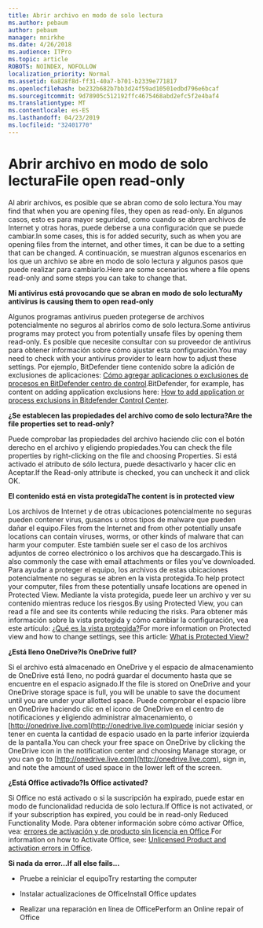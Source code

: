 ```yaml
---
title: Abrir archivo en modo de solo lectura
ms.author: pebaum
author: pebaum
manager: mnirkhe
ms.date: 4/26/2018
ms.audience: ITPro
ms.topic: article
ROBOTS: NOINDEX, NOFOLLOW
localization_priority: Normal
ms.assetid: 6a828f8d-ff31-40a7-b701-b2339e771817
ms.openlocfilehash: be232b682b7bb3d24f59ad10501edbd796e6bcaf
ms.sourcegitcommit: 9d78905c512192ffc4675468abd2efc5f2e4baf4
ms.translationtype: MT
ms.contentlocale: es-ES
ms.lasthandoff: 04/23/2019
ms.locfileid: "32401770"
---
```

# <a name="file-open-read-only"></a><span data-ttu-id="404fb-102">Abrir archivo en modo de solo lectura</span><span class="sxs-lookup"><span data-stu-id="404fb-102">File open read-only</span></span>

<span data-ttu-id="404fb-103">Al abrir archivos, es posible que se abran como de solo lectura.</span><span class="sxs-lookup"><span data-stu-id="404fb-103">You may find that when you are opening files, they open as read-only.</span></span> <span data-ttu-id="404fb-104">En algunos casos, esto es para mayor seguridad, como cuando se abren archivos de Internet y otras horas, puede deberse a una configuración que se puede cambiar.</span><span class="sxs-lookup"><span data-stu-id="404fb-104">In some cases, this is for added security, such as when you are opening files from the internet, and other times, it can be due to a setting that can be changed.</span></span> <span data-ttu-id="404fb-105">A continuación, se muestran algunos escenarios en los que un archivo se abre en modo de solo lectura y algunos pasos que puede realizar para cambiarlo.</span><span class="sxs-lookup"><span data-stu-id="404fb-105">Here are some scenarios where a file opens read-only and some steps you can take to change that.</span></span>
  
 <span data-ttu-id="404fb-106">**Mi antivirus está provocando que se abran en modo de solo lectura**</span><span class="sxs-lookup"><span data-stu-id="404fb-106">**My antivirus is causing them to open read-only**</span></span>
  
<span data-ttu-id="404fb-107">Algunos programas antivirus pueden protegerse de archivos potencialmente no seguros al abrirlos como de solo lectura.</span><span class="sxs-lookup"><span data-stu-id="404fb-107">Some antivirus programs may protect you from potentially unsafe files by opening them read-only.</span></span> <span data-ttu-id="404fb-108">Es posible que necesite consultar con su proveedor de antivirus para obtener información sobre cómo ajustar esta configuración.</span><span class="sxs-lookup"><span data-stu-id="404fb-108">You may need to check with your antivirus provider to learn how to adjust these settings.</span></span> <span data-ttu-id="404fb-109">Por ejemplo, BitDefender tiene contenido sobre la adición de exclusiones de aplicaciones: [Cómo agregar aplicaciones o exclusiones de procesos en BitDefender centro de control](https://www.bitdefender.com/support/how-to-add-application-or-process-exclusions-in-bitdefender-control-center-1119.mdl).</span><span class="sxs-lookup"><span data-stu-id="404fb-109">BitDefender, for example, has content on adding application exclusions here: [How to add application or process exclusions in Bitdefender Control Center](https://www.bitdefender.com/support/how-to-add-application-or-process-exclusions-in-bitdefender-control-center-1119.mdl).</span></span>
  
 <span data-ttu-id="404fb-110">**¿Se establecen las propiedades del archivo como de solo lectura?**</span><span class="sxs-lookup"><span data-stu-id="404fb-110">**Are the file properties set to read-only?**</span></span>
  
<span data-ttu-id="404fb-111">Puede comprobar las propiedades del archivo haciendo clic con el botón derecho en el archivo y eligiendo propiedades.</span><span class="sxs-lookup"><span data-stu-id="404fb-111">You can check the file properties by right-clicking on the file and choosing Properties.</span></span> <span data-ttu-id="404fb-112">Si está activado el atributo de sólo lectura, puede desactivarlo y hacer clic en Aceptar.</span><span class="sxs-lookup"><span data-stu-id="404fb-112">If the Read-only attribute is checked, you can uncheck it and click OK.</span></span>
  
 <span data-ttu-id="404fb-113">**El contenido está en vista protegida**</span><span class="sxs-lookup"><span data-stu-id="404fb-113">**The content is in protected view**</span></span>
  
<span data-ttu-id="404fb-114">Los archivos de Internet y de otras ubicaciones potencialmente no seguras pueden contener virus, gusanos u otros tipos de malware que pueden dañar el equipo.</span><span class="sxs-lookup"><span data-stu-id="404fb-114">Files from the Internet and from other potentially unsafe locations can contain viruses, worms, or other kinds of malware that can harm your computer.</span></span> <span data-ttu-id="404fb-115">Este también suele ser el caso de los archivos adjuntos de correo electrónico o los archivos que ha descargado.</span><span class="sxs-lookup"><span data-stu-id="404fb-115">This is also commonly the case with email attachments or files you've downloaded.</span></span> <span data-ttu-id="404fb-116">Para ayudar a proteger el equipo, los archivos de estas ubicaciones potencialmente no seguras se abren en la vista protegida.</span><span class="sxs-lookup"><span data-stu-id="404fb-116">To help protect your computer, files from these potentially unsafe locations are opened in Protected View.</span></span> <span data-ttu-id="404fb-117">Mediante la vista protegida, puede leer un archivo y ver su contenido mientras reduce los riesgos.</span><span class="sxs-lookup"><span data-stu-id="404fb-117">By using Protected View, you can read a file and see its contents while reducing the risks.</span></span> <span data-ttu-id="404fb-118">Para obtener más información sobre la vista protegida y cómo cambiar la configuración, vea este artículo: [¿Qué es la vista protegida?](https://support.office.com/article/d6f09ac7-e6b9-4495-8e43-2bbcdbcb6653)</span><span class="sxs-lookup"><span data-stu-id="404fb-118">For more information on Protected view and how to change settings, see this article: [What is Protected View?](https://support.office.com/article/d6f09ac7-e6b9-4495-8e43-2bbcdbcb6653)</span></span>
  
 <span data-ttu-id="404fb-119">**¿Está lleno OneDrive?**</span><span class="sxs-lookup"><span data-stu-id="404fb-119">**Is OneDrive full?**</span></span>
  
<span data-ttu-id="404fb-120">Si el archivo está almacenado en OneDrive y el espacio de almacenamiento de OneDrive está lleno, no podrá guardar el documento hasta que se encuentre en el espacio asignado.</span><span class="sxs-lookup"><span data-stu-id="404fb-120">If the file is stored on OneDrive and your OneDrive storage space is full, you will be unable to save the document until you are under your allotted space.</span></span> <span data-ttu-id="404fb-121">Puede comprobar el espacio libre en OneDrive haciendo clic en el icono de OneDrive en el centro de notificaciones y eligiendo administrar almacenamiento, o [http://onedrive.live.com](http://onedrive.live.com)puede iniciar sesión y tener en cuenta la cantidad de espacio usado en la parte inferior izquierda de la pantalla.</span><span class="sxs-lookup"><span data-stu-id="404fb-121">You can check your free space on OneDrive by clicking the OneDrive icon in the notification center and choosing Manage storage, or you can go to [http://onedrive.live.com](http://onedrive.live.com), sign in, and note the amount of used space in the lower left of the screen.</span></span>
  
 <span data-ttu-id="404fb-122">**¿Está Office activado?**</span><span class="sxs-lookup"><span data-stu-id="404fb-122">**Is Office activated?**</span></span>
  
<span data-ttu-id="404fb-123">Si Office no está activado o si la suscripción ha expirado, puede estar en modo de funcionalidad reducida de solo lectura.</span><span class="sxs-lookup"><span data-stu-id="404fb-123">If Office is not activated, or if your subscription has expired, you could be in read-only Reduced Functionality Mode.</span></span> <span data-ttu-id="404fb-124">Para obtener información sobre cómo activar Office, vea: [errores de activación y de producto sin licencia en Office](https://support.office.com/article/unlicensed-product-and-activation-errors-in-office-0d23d3c0-c19c-4b2f-9845-5344fedc4380).</span><span class="sxs-lookup"><span data-stu-id="404fb-124">For information on how to Activate Office, see: [Unlicensed Product and activation errors in Office](https://support.office.com/article/unlicensed-product-and-activation-errors-in-office-0d23d3c0-c19c-4b2f-9845-5344fedc4380).</span></span>
  
 <span data-ttu-id="404fb-125">**Si nada da error...**</span><span class="sxs-lookup"><span data-stu-id="404fb-125">**If all else fails...**</span></span>
  
- <span data-ttu-id="404fb-126">Pruebe a reiniciar el equipo</span><span class="sxs-lookup"><span data-stu-id="404fb-126">Try restarting the computer</span></span>
    
- <span data-ttu-id="404fb-127">Instalar actualizaciones de Office</span><span class="sxs-lookup"><span data-stu-id="404fb-127">Install Office updates</span></span>
    
- <span data-ttu-id="404fb-128">Realizar una reparación en línea de Office</span><span class="sxs-lookup"><span data-stu-id="404fb-128">Perform an Online repair of Office</span></span>
    

